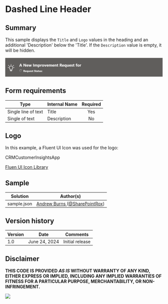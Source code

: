 # Dashed Line Header

## Summary
This sample displays the `Title` and `Logo` values in the heading and an additional 'Description' below the 'Title'. If the `Description` value is empty, it will be hidden.

![screenshot of the sample](./assets/screenshot_two_column.png)


## Form requirements

|Type                   |Internal Name|Required|
|-----------------------|-------------|:------:|
|Single line of text    |Title        |Yes     |
|Single of text |Description  |No      |

## Logo
In this example, a Fluent UI Icon was used for the logo:

CRMCustomerInsightsApp

[Fluen UI Icon Library](https://developer.microsoft.com/en-us/fluentui#/styles/web/icons)

## Sample

Solution|Author(s)
--------|---------
sample.json | [Andrew Burns ](https://github.com/GeorgiaGit) ([@SharePointRox](https://x.com/SharePointRox))


## Version history

Version |Date              |Comments
--------|------------------|--------
1.0     |June 24, 2024  |Initial release

## Disclaimer
**THIS CODE IS PROVIDED *AS IS* WITHOUT WARRANTY OF ANY KIND, EITHER EXPRESS OR IMPLIED, INCLUDING ANY IMPLIED WARRANTIES OF FITNESS FOR A PARTICULAR PURPOSE, MERCHANTABILITY, OR NON-INFRINGEMENT.**

<img src="https://pnptelemetry.azurewebsites.net/list-formatting/form-samples/two-column-logo-header" />
